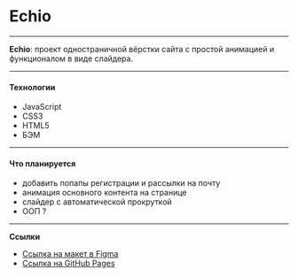 # Echio
***
**Echio**: проект одностраничной вёрстки сайта с простой анимацией и функционалом в виде слайдера.

***
#### Технологии
* JavaScript
* CSS3
* HTML5
* БЭМ
***
#### Что планируется
* добавить попапы регистрации и рассылки на почту
* анимация основного контента на странице
* слайдер с автоматической прокруткой
* ООП ?

***
**Ссылки**
* [Ссылка на макет в Figma](https://www.figma.com/file/wR4LCAqO6mXeLczE9a7rCz/echo?t=F5EzO0nuZIDBuJEg-6)
* [Ссылка на GitHub Pages](https://ri-yarm.github.io/echio/)
